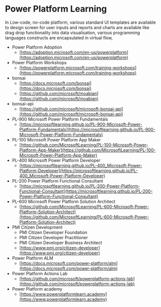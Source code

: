 # Power Platform Learning

In Low-code, no-code platform, various standard UI templates are available to design screen for user inputs and reports and charts are available like drag drop functionality into data visualisation, various programming languages constructs are encapsulated in virtual flow, 

- Power Platform Adoption
  - [https://adoption.microsoft.com/en-us/powerplatform](https://adoption.microsoft.com/en-us/powerplatform)
- Power Platform Workshops
  - [https://powerplatform.microsoft.com/training-workshops](https://powerplatform.microsoft.com/training-workshops)
- bonsai
  - [https://docs.microsoft.com/bonsai](https://docs.microsoft.com/bonsai)
  - [https://github.com/microsoft/moabian](https://github.com/microsoft/moabian)
- bonsai-api
  - [https://github.com/microsoft/microsoft-bonsai-api](https://github.com/microsoft/microsoft-bonsai-api)
- PL-900 Microsoft Power Platform Fundamentals
  - [https://microsoftlearning.github.io/PL-900-Microsoft-Power-Platform-Fundamentals](https://microsoftlearning.github.io/PL-900-Microsoft-Power-Platform-Fundamentals)
- PL-100 Microsoft Power Platform App Maker
  - [https://github.com/MicrosoftLearning/PL-100-Microsoft-Power-Platform-App-Maker](https://github.com/MicrosoftLearning/PL-100-Microsoft-Power-Platform-App-Maker)
- PL-400 Microsoft Power Platform Developer
  - [https://microsoftlearning.github.io/PL-400_Microsoft-Power-Platform-Developer](https://microsoftlearning.github.io/PL-400_Microsoft-Power-Platform-Developer)
- PL-200 Power Platform Functional Consultant
  - [https://microsoftlearning.github.io/PL-200-Power-Platform-Functional-Consultant](https://microsoftlearning.github.io/PL-200-Power-Platform-Functional-Consultant)
- PL-600 Microsoft Power Platform Solution Architect
  - [https://github.com/MicrosoftLearning/PL-600-Microsoft-Power-Platform-Solution-Architect](https://github.com/MicrosoftLearning/PL-600-Microsoft-Power-Platform-Solution-Architect)
- PMI Citizen Development
  - PMI Citizen Developer Foundation
  - PMI Citizen Developer Practitioner
  - PMI Citizen Developer Business Architect
  - [https://www.pmi.org/citizen-developer](https://www.pmi.org/citizen-developer)
- Power Platform ALM
  - [https://docs.microsoft.com/power-platform/alm](https://docs.microsoft.com/power-platform/alm)
- Power Platform Actions Lab
  - [https://github.com/microsoft/powerplatform-actions-lab](https://github.com/microsoft/powerplatform-actions-lab)
- Power Platform academy
  - [https://www.powerplatformlearn.academy](https://www.powerplatformlearn.academy)
